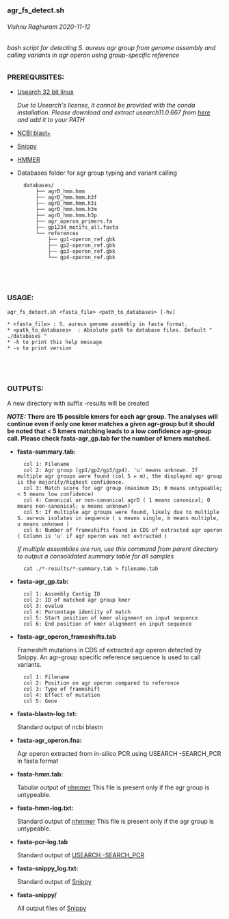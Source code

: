 ### agr_fs_detect.sh 
###### Vishnu Raghuram 2020-11-12 
###### bash script for detecting S. aureus agr group from genome assembly and calling variants in agr operon using group-specific reference


### PREREQUISITES:
* [Usearch 32 bit linux](https://drive5.com/usearch/)

	*Due to Usearch's license, it cannot be provided with the conda installation. Please download and extract usearch11.0.667 from [here](https://www.drive5.com/downloads/usearch11.0.667_i86linux32.gz) and add it to your PATH*
	
* [NCBI blast+](https://ftp.ncbi.nlm.nih.gov/blast/executables/blast+/LATEST/)
	
* [Snippy](https://github.com/tseemann/snippy)
	
* [HMMER](http://hmmer.org/)
	
* Databases folder for agr group typing and variant calling
		
		databases/
			├── agrD_hmm.hmm
			├── agrD_hmm.hmm.h3f
			├── agrD_hmm.hmm.h3i
			├── agrD_hmm.hmm.h3m
			├── agrD_hmm.hmm.h3p
			├── agr_operon_primers.fa
			├── gp1234_motifs_all.fasta
			└── references
				├── gp1-operon_ref.gbk
				├── gp2-operon_ref.gbk
				├── gp3-operon_ref.gbk
				└── gp4-operon_ref.gbk

			
&nbsp;	
---

### USAGE:
	agr_fs_detect.sh <fasta_file> <path_to_databases> [-hv]
	
	* <fasta_file> : S. aureus genome assembly in fasta format. 
	* <path_to_databases>  : Absolute path to database files. Default " ./databases "
	* -h to print this help message
	* -v to print version
&nbsp;
---

### OUTPUTS:

A new directory with suffix -results  will be created

***NOTE:*** **There are 15 possible kmers for each agr group. The analyses will continue even if only one kmer matches a given agr-group but it should be noted that < 5 kmers matching leads to a low confidence agr-group call. Please check fasta-agr_gp.tab for the number of kmers matched.** 

* **fasta-summary.tab:**

		col 1: Filename
		col 2: Agr group (gp1/gp2/gp3/gp4). 'u' means unknown. If multiple agr groups were found (col 5 = m), the displayed agr group is the majority/highest confidence. 
		col 3: Match score for agr group (maximum 15; 0 means untypeable; < 5 means low confidence)
		col 4: Canonical or non-canonical agrD ( 1 means canonical; 0 means non-canonical; u means unknown)
		col 5: If multiple agr groups were found, likely due to multiple S. aureus isolates in sequence ( s means single, m means multiple, u means unknown )
		col 6: Number of frameshifts found in CDS of extracted agr operon ( Column is 'u' if agr operon was not extracted )
		
	*If multiple assemblies are run, use this command from parent directory to output a consolidated summary table for all samples*
	
		cat ./*-results/*-summary.tab > filename.tab
		
* **fasta-agr_gp.tab:** 

		col 1: Assembly Contig ID
		col 2: ID of matched agr group kmer
		col 3: evalue
		col 4: Percentage identity of match
		col 5: Start position of kmer alignment on input sequence
		col 6: End position of kmer alignment on input sequence

* **fasta-agr_operon_frameshifts.tab**

	Frameshift mutations in CDS of extracted agr operon detected by Snippy. An agr-group specific reference sequence is used to call variants. 
	
		col 1: Filename
		col 2: Position on agr operon compared to reference
		col 3: Type of frameshift
		col 4: Effect of mutation
		col 5: Gene
		
* **fasta-blastn-log.txt:**

	Standard output of ncbi blastn 
		
* **fasta-agr_operon.fna:**

	Agr operon extracted from in-silico PCR using USEARCH -SEARCH_PCR in fasta format
	
* **fasta-hmm.tab:**

	Tabular output of [nhmmer](http://hmmer.org/documentation.html)
	This file is present only if the agr group is untypeable. 
		
* **fasta-hmm-log.txt:**

	Standard output of [nhmmer](http://hmmer.org/documentation.html)
	This file is present only if the agr group is untypeable. 
		
* **fasta-pcr-log.tab**

	Standard output of [USEARCH -SEARCH_PCR](https://drive5.com/usearch/manual/cmd_search_pcr.html)
	
* **fasta-snippy_log.txt:**
		
	Standard output of [Snippy](https://github.com/tseemann/snippy)
		
* **fasta-snippy/**
	
	All output files of [Snippy](https://github.com/tseemann/snippy)
